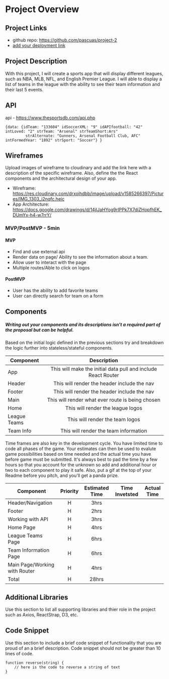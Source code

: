 # Project Overview

## Project Links

- github repo: https://github.com/pascuas/project-2
- [add your deployment link]()

## Project Description

With this project, I will create a sports app that will display different leagues, such as NBA, MLB, NFL, and English Premier League. I will able to display a list of teams in the league with the ability to see their team information and their last 5 events. 

## API

api - https://www.thesportsdb.com/api.php


```
{data: {idTeam: "133604" idSoccerXML: "9" idAPIfootball: "42" intLoved: "2" strTeam: "Arsenal" strTeamShort:Ars"
         strAlternate: "Gunners, Arsenal Football Club, AFC" intFormedYear: "1892" strSport: "Soccer"} }
```


## Wireframes

Upload images of wireframe to cloudinary and add the link here with a description of the specific wireframe. Also, define the the React components and the architectural design of your app.

- Wireframe: https://res.cloudinary.com/drxoihdbb/image/upload/v1585266397/Pictures/IMG_1303_i2nqfc.heic
- App Architecture: https://docs.google.com/drawings/d/14jlJaHYog9rIPPk7X7diZHopfhEK_DUmYx-h4-w7rrY/


### MVP/PostMVP - 5min

#### MVP 
- Find and use external api 
- Render data on page/ Ability to see the information about a team.
- Allow user to interact with the page
- Multiple routes/Able to click on logos

#### PostMVP 

- User has the ability to add favorite teams
- User can directly search for team on a form

## Components
##### Writing out your components and its descriptions isn't a required part of the proposal but can be helpful.

Based on the initial logic defined in the previous sections try and breakdown the logic further into stateless/stateful components. 

| Component | Description | 
| --- | :---: |  
| App | This will make the initial data pull and include React Router| 
| Header | This will render the header include the nav | 
| Footer | This will render the header include the nav | 
| Main | This will render what ever route is being chosen |
| Home | This will render the league logos |
| League Teams | This will render the team logos |
| Team Info | This will render the team information |


Time frames are also key in the development cycle.  You have limited time to code all phases of the game.  Your estimates can then be used to evalute game possibilities based on time needed and the actual time you have before game must be submitted. It's always best to pad the time by a few hours so that you account for the unknown so add and additional hour or two to each component to play it safe. Also, put a gif at the top of your Readme before you pitch, and you'll get a panda prize.

| Component | Priority | Estimated Time | Time Invetsted | Actual Time |
| --- | :---: |  :---: | :---: | :---: |
| Header/Navigation | H | 3hrs|  |  |
| Footer | H | 2hrs | | |
| Working with API | H | 3hrs|  |  |
| Home Page | H | 4hrs | | |
| League Teams Page | H | 6hrs | | |
| Team Information Page | H | 6hrs | |
| Main Page/Working with Router | H | 4hrs | | |
| Total | H | 28hrs| | |

## Additional Libraries
 Use this section to list all supporting libraries and thier role in the project such as Axios, ReactStrap, D3, etc. 

## Code Snippet

Use this section to include a brief code snippet of functionality that you are proud of an a brief description.  Code snippet should not be greater than 10 lines of code. 

```
function reverse(string) {
	// here is the code to reverse a string of text
}
```
